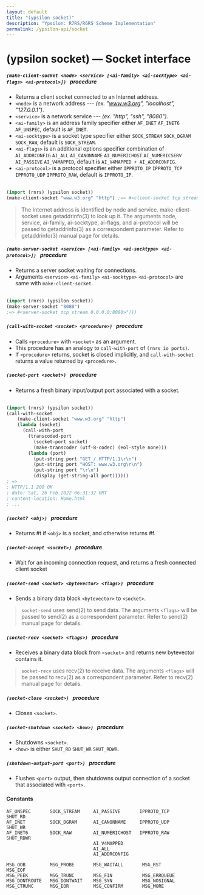 ```yaml
---
layout: default
title: "(ypsilon socket)"
description: "Ypsilon: R7RS/R6RS Scheme Implementation"
permalink: /ypsilon-api/socket
---
```

# (ypsilon socket) — Socket interface

##### `(make-client-socket <node> <service> [<ai-family> <ai-socktype> <ai-flags> <ai-protocol>])` &nbsp; procedure

- Returns a client socket connected to an Internet address.
- `<node>` is a network address --- *(ex. "www.w3.org", "localhost", "127.0.0.1")*.
- `<service>` is a network service --- *(ex. "http", "ssh", "8080")*.
- `<ai-family>` is an address family specifier either `AF_INET` `AF_INET6` `AF_UNSPEC`, default is `AF_INET`.
- `<ai-socktype>` is a socket type specifier either `SOCK_STREAM` `SOCK_DGRAM` `SOCK_RAW`, default is `SOCK_STREAM`.
- `<ai-flags>` is an additional options specifier combination of `AI_ADDRCONFIG` `AI_ALL` `AI_CANONNAME` `AI_NUMERICHOST` `AI_NUMERICSERV` `AI_PASSIVE` `AI_V4MAPPED`, default is `AI_V4MAPPED + AI_ADDRCONFIG`.
- `<ai-protocol>` is a protocol specifier either `IPPROTO_IP` `IPPROTO_TCP` `IPPROTO_UDP` `IPPROTO_RAW`, default is `IPPROTO_IP`.
<br /><br />
```lisp
(import (rnrs) (ypsilon socket))
(make-client-socket "www.w3.org" "http") ;=> #<client-socket tcp stream 128.30.52.100:80>
```
> The Internet address is identified by node and service. make-client-socket uses getaddrinfo(3) to look up it. The arguments node, service, ai-family, ai-socktype, ai-flags, and ai-protocol will be passed to getaddrinfo(3) as a correspondent parameter. Refer to getaddrinfo(3) manual page for details.

##### `(make-server-socket <service> [<ai-family> <ai-socktype> <ai-protocol>])` &nbsp; procedure

- Returns a server socket waiting for connections.
- Arguments `<service>` `<ai-family>` `<ai-socktype>` `<ai-protocol>` are same with `make-client-socket`.
<br /><br />
```lisp
(import (rnrs) (ypsilon socket))
(make-server-socket "8080")
;=> #<server-socket tcp stream 0.0.0.0:8080>")))
```

##### `(call-with-socket <socket> <procedure>)` &nbsp; procedure

- Calls `<procedure>` with `<socket>` as an argument.
- This procedure has an analogy to `call-with-port` of `(rnrs io ports)`.
- If `<procedure>` returns, socket is closed implicitly, and `call-with-socket` returns a value returned by `<procedure>`.

##### `(socket-port <socket>)` &nbsp; procedure

- Returns a fresh binary input/output port associated with a socket.
<br /><br />
```lisp
(import (rnrs) (ypsilon socket))
(call-with-socket
    (make-client-socket "www.w3.org" "http")
    (lambda (socket)
      (call-with-port
        (transcoded-port
          (socket-port socket)
          (make-transcoder (utf-8-codec) (eol-style none)))
        (lambda (port)
          (put-string port "GET / HTTP/1.1\r\n")
          (put-string port "HOST: www.w3.org\r\n")
          (put-string port "\r\n")
          (display (get-string-all port))))))
; =>
; HTTP/1.1 200 OK
; date: Sat, 26 Feb 2022 06:31:32 GMT
; content-location: Home.html
; ...
```

##### `(socket? <obj>)` &nbsp; procedure

- Returns #t if `<obj>` is a socket, and otherwise returns #f.

##### `(socket-accept <socket>)` &nbsp; procedure

- Wait for an incoming connection request, and returns a fresh connected client socket

##### `(socket-send <socket> <bytevector> <flags>)` &nbsp; procedure

- Sends a binary data block `<bytevector>` to `<socket>`.
> `socket-send` uses send(2) to send data. The arguments `<flags>` will be passed to send(2) as a correspondent parameter. Refer to send(2) manual page for details.

##### `(socket-recv <socket> <flags>)` &nbsp; procedure

- Receives a binary data block from `<socket>` and returns new bytevector contains it.
> `socket-recv` uses recv(2) to receive data. The arguments `<flags>` will be passed to recv(2) as a correspondent parameter. Refer to recv(2) manual page for details.

##### `(socket-close <socket>)` &nbsp; procedure

- Closes `<socket>`.

##### `(socket-shutdown <socket> <how>)` &nbsp; procedure

- Shutdowns `<socket>`.
- `<how>` is either `SHUT_RD` `SHUT_WR` `SHUT_RDWR`.

##### `(shutdown-output-port <port>)` &nbsp; procedure

- Flushes `<port>` output, then shutdowns output connection of a socket that associated with `<port>`.

#### Constants
```
AF_UNSPEC       SOCK_STREAM     AI_PASSIVE       IPPROTO_TCP      SHUT_RD
AF_INET         SOCK_DGRAM      AI_CANONNAME     IPPROTO_UDP      SHUT_WR
AF_INET6        SOCK_RAW        AI_NUMERICHOST   IPPROTO_RAW      SHUT_RDWR
                                AI_V4MAPPED
                                AI_ALL
                                AI_ADDRCONFIG

MSG_OOB         MSG_PROBE       MSG_WAITALL       MSG_RST         MSG_EOF
MSG_PEEK        MSG_TRUNC       MSG_FIN           MSG_ERRQUEUE
MSG_DONTROUTE   MSG_DONTWAIT    MSG_SYN           MSG_NOSIGNAL
MSG_CTRUNC      MSG_EOR         MSG_CONFIRM       MSG_MORE
```
